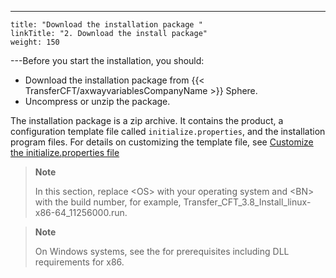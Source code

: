 ---
    title: "Download the installation package "
    linkTitle: "2. Download the install package"
    weight: 150
---Before you start the installation, you should:

- Download the installation package from {{< TransferCFT/axwayvariablesCompanyName >}} Sphere.
- Uncompress or unzip the package.

The installation package is a zip archive. It contains the product, a configuration template file called `initialize.properties`, and the installation program files. For details on customizing the template file, see [Customize the initialize.properties file](../../../unix_install_start_here/before_you_start_unix/new_install_ux)

> **Note**
>
> In this section, replace &lt;OS> with your operating system and &lt;BN> with the build number, for example, Transfer_CFT_3.8_Install_linux-x86-64_11256000.run.

> **Note**
>
> On Windows systems, see the for prerequisites including DLL requirements for x86.
